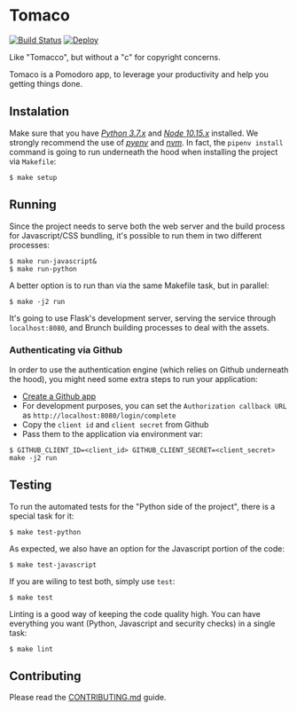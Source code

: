 # Tomaco

[![Build Status](https://travis-ci.org/exa-team/tomaco.svg?branch=master)](https://travis-ci.org/exa-team/tomaco)
[![Deploy](https://www.herokucdn.com/deploy/button.svg)](https://heroku.com/deploy)

Like "Tomacco", but without a "c" for copyright concerns.

Tomaco is a Pomodoro app, to leverage your productivity and help you getting things done.

## Instalation

Make sure that you have [_Python 3.7.x_](https://www.python.org/downloads/) and [_Node 10.15.x_](https://nodejs.org/en/download/) installed. We strongly recommend the use of [_pyenv_](https://github.com/pyenv/pyenv) and [_nvm_](https://github.com/nvm-sh/nvm). In fact, the `pipenv install` command is going to run underneath the hood when installing the project via `Makefile`:

```
$ make setup
```

## Running

Since the project needs to serve both the web server and the build process for Javascript/CSS bundling, it's possible to run them in two different processes:

```
$ make run-javascript&
$ make run-python
```

A better option is to run than via the same Makefile task, but in parallel:

```
$ make -j2 run
```

It's going to use Flask's development server, serving the service through `localhost:8080`, and Brunch building processes to deal with the assets.

### Authenticating via Github

In order to use the authentication engine (which relies on Github underneath the hood), you might need some extra steps to run your application:

- [Create a Github app](https://developer.github.com/apps/building-github-apps/creating-a-github-app/)
- For development purposes, you can set the `Authorization callback URL` as `http://localhost:8080/login/complete`
- Copy the `client id` and `client secret` from Github
- Pass them to the application via environment var:

```
$ GITHUB_CLIENT_ID=<client_id> GITHUB_CLIENT_SECRET=<client_secret> make -j2 run
```

## Testing

To run the automated tests for the "Python side of the project", there is a special task for it:

```
$ make test-python
```

As expected, we also have an option for the Javascript portion of the code:

```
$ make test-javascript
```

If you are wiling to test both, simply use `test`:

```
$ make test
```

Linting is a good way of keeping the code quality high. You can have everything you want (Python, Javascript and security checks) in a single task:

```
$ make lint
```

## Contributing

Please read the [CONTRIBUTING.md](CONTRIBUTING.md) guide.

